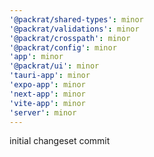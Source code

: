 ```yaml
---
'@packrat/shared-types': minor
'@packrat/validations': minor
'@packrat/crosspath': minor
'@packrat/config': minor
'app': minor
'@packrat/ui': minor
'tauri-app': minor
'expo-app': minor
'next-app': minor
'vite-app': minor
'server': minor
---
```


initial changeset commit
